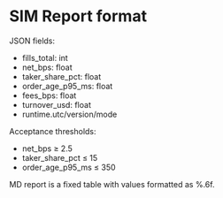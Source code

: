# SIM Report format

JSON fields:
- fills_total: int
- net_bps: float
- taker_share_pct: float
- order_age_p95_ms: float
- fees_bps: float
- turnover_usd: float
- runtime.utc/version/mode

Acceptance thresholds:
- net_bps ≥ 2.5
- taker_share_pct ≤ 15
- order_age_p95_ms ≤ 350

MD report is a fixed table with values formatted as %.6f.
